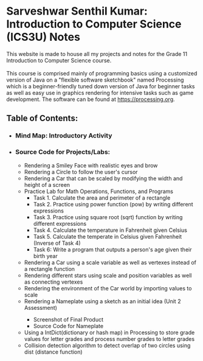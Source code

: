 <h1>Sarveshwar Senthil Kumar: Introduction to Computer Science (ICS3U) Notes</h1>
<text>This website is made to house all my projects and notes for the Grade 11 Introduction to Computer Science course.</text>
<br><br>
<text>This course is comprised mainly of programming basics using a customized version of Java on a "flexible software sketchbook" named Processing which is a beginner-friendly tuned down version of Java for beginner tasks as well as easy use in graphics rendering for intensive tasks such as game development. The software can be found at <a href="https://processing.org">https://processing.org</a>.</text>

<h2>Table of Contents:</h2>
<ul>
  <li><h3>Mind Map: Introductory Activity</h3></li>
  <li><h3>Source Code for Projects/Labs:</h3>
    <ul>
      <li>Rendering a Smiley Face with realistic eyes and brow</li>
      <li>Rendering a Circle to follow the user's cursor</li>
      <li>Rendering a Car that can be scaled by modifying the width and height of a screen</li>
      <li>Practice Lab for Math Operations, Functions, and Programs
          <ul>
            <li>Task 1. Calculate the area and perimeter of a rectangle</li>
            <li>Task 2. Practice using power function (pow) by writing different expressions</li>
            <li>Task 3. Practice using square root (sqrt) function by writing different expressions</li>
            <li>Task 4. Calculate the temperature in Fahrenheit given Celsius</li>
            <li>Task 5. Calculate the temperate in Celsius given Fahrenheit (Inverse of Task 4)</li>
            <li>Task 6: Write a program that outputs a person's age given their birth year</li>
          </ul>
      <li>Rendering a Car using a scale variable as well as vertexes instead of a rectangle function</li>
      <li>Rendering different stars using scale and position variables as well as connecting vertexes</li>
      <li>Rendering the environment of the Car world by importing values to scale</li>
      <li>Rendering a Nameplate using a sketch as an initial idea (Unit 2 Assessment)</li>
          <ul>
            <li>Screenshot of Final Product</li>
            <li>Source Code for Nameplate</li>
          </ul>
      <li>Using a IntDict(dictionary or hash map) in Processing to store grade values for letter grades and process number grades to letter grades</li>
      <li>Collision detection algorithm to detect overlap of two circles using dist (distance function)</li>
    </ul>
  </li>
</ul>
